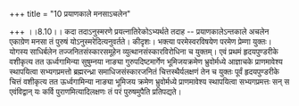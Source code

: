 +++
title = "10 प्रयाणकाले मनसाऽचलेन"

+++
।।8.10।। कदा तदाऽनुस्मरणे प्रयत्नातिरेकोऽभ्यर्थते तदाह --
प्रयाणकालेऽन्तकाले अचलेन एकाग्रेण मनसा तं पुरुषं
योऽनुस्मरेदित्यनुवर्तते। कीदृशः। भक्त्या परमेस्वरविषयेण परमेण प्रेम्णा
युक्तः। योगस्य साधिर्बलेन तज्जनितसंस्कारसमूहेन व्युत्थानसंस्कारविरोधिना
च युक्तम्। एवं प्रथमं हृदयपुण्डरीके वशीकृत्य तत ऊर्ध्वगामिन्या सुषुम्नया
नाङ्या गुरुपदिष्टमार्गेण भूमिजयक्रमेण भ्रुवोर्मध्ये आज्ञाचके
प्राणमावेश्य स्थापयित्वा सभ्यगप्रमत्तो ब्रह्मरन्ध्रा समाधिजसंस्कारजनितं
चित्तस्थैर्यलक्षणं तेन च युक्तः पूर्वं हृदयपुण्डरीके चित्तं वशीकृत्य तत
ऊर्ध्वगामिन्या नाङ्या भूमिजय क्रमेण भ्रुवोर्मध्ये प्राणमावेश्य
स्थापयित्वा सभ्यगप्रमत्तः सन् स एवंविद्वान् यः कर्वि पुराणमित्यादिलक्षणः
तं परं पुरुषमुपैति प्रतिपद्यते।
